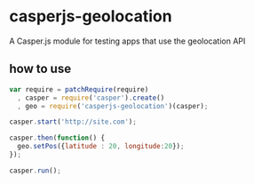 # casperjs-geolocation
A Casper.js module for testing apps that use the geolocation API

## how to use 
```javascript
var require = patchRequire(require)
  , casper = require('casper').create()
  , geo = require('casperjs-geolocation')(casper);

casper.start('http://site.com');

casper.then(function() {
  geo.setPos({latitude : 20, longitude:20});
});

casper.run();
```

